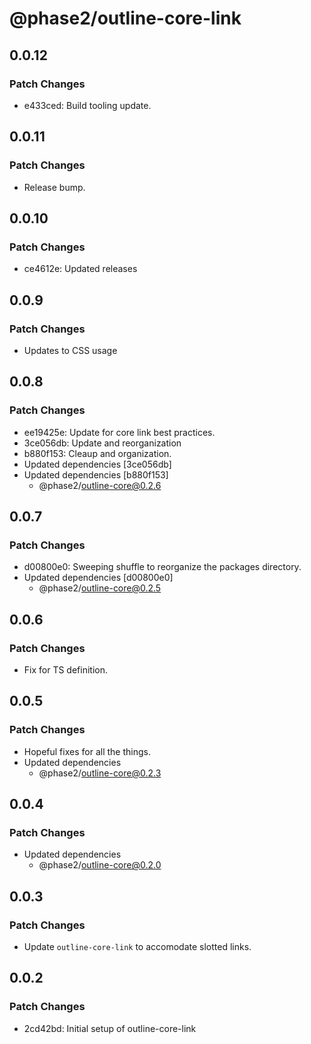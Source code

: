 # @phase2/outline-core-link

## 0.0.12

### Patch Changes

- e433ced: Build tooling update.

## 0.0.11

### Patch Changes

- Release bump.

## 0.0.10

### Patch Changes

- ce4612e: Updated releases

## 0.0.9

### Patch Changes

- Updates to CSS usage

## 0.0.8

### Patch Changes

- ee19425e: Update for core link best practices.
- 3ce056db: Update and reorganization
- b880f153: Cleaup and organization.
- Updated dependencies [3ce056db]
- Updated dependencies [b880f153]
  - @phase2/outline-core@0.2.6

## 0.0.7

### Patch Changes

- d00800e0: Sweeping shuffle to reorganize the packages directory.
- Updated dependencies [d00800e0]
  - @phase2/outline-core@0.2.5

## 0.0.6

### Patch Changes

- Fix for TS definition.

## 0.0.5

### Patch Changes

- Hopeful fixes for all the things.
- Updated dependencies
  - @phase2/outline-core@0.2.3

## 0.0.4

### Patch Changes

- Updated dependencies
  - @phase2/outline-core@0.2.0

## 0.0.3

### Patch Changes

- Update `outline-core-link` to accomodate slotted links.

## 0.0.2

### Patch Changes

- 2cd42bd: Initial setup of outline-core-link
